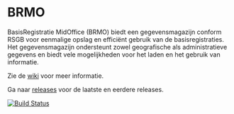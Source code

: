 # BRMO

BasisRegistratie MidOffice (BRMO) biedt een gegevensmagazijn conform RSGB voor eenmalige opslag en efficiënt gebruik van de basisregistraties. Het gegevensmagazijn ondersteunt zowel geografische als administratieve gegevens en biedt vele mogelijkheden voor het laden en het gebruik van informatie.

Zie de [wiki](https://github.com/B3Partners/brmo/wiki) voor meer informatie.

Ga naar [releases](https://github.com/B3Partners/brmo/releases) voor de laatste en eerdere releases.

[![Build Status](https://travis-ci.org/B3Partners/brmo.svg?branch=master)](https://travis-ci.org/B3Partners/brmo)
